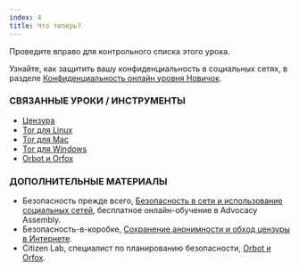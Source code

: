 ```yaml
---
index: 4
title: Что теперь?
---
```

Проведите вправо для контрольного списка этого урока.

Узнайте, как защитить вашу конфиденциальность в социальных сетях, в разделе [Конфиденциальность онлайн уровня Новичок](umbrella://communications/online-privacy/beginner).

### СВЯЗАННЫЕ УРОКИ / ИНСТРУМЕНТЫ

*   [Цензура](umbrella://communications/censorship)
*   [Tor для Linux](umbrella://tools/tor/s_tor-for-linux.md)
*   [Tor для Mac](umbrella://tools/tor/s_tor-for-mac-os-x.md)
*   [Tor для Windows](umbrella://tools/tor/s_tor-for-windows.md)
*   [Orbot и Orfox](umbrella://tools/tor/s_orbot-and-orfox.md)

### ДОПОЛНИТЕЛЬНЫЕ МАТЕРИАЛЫ

*   Безопасность прежде всего, [Безопасность в сети и использование социальных сетей](https://advocacyassembly.org/en/courses/32/#/chapter/1/lesson/1), бесплатное онлайн-обучение в Advocacy Assembly.
*   Безопасность-в-коробке, [Сохранение анонимности и обход цензуры в Интернете](https://securityinabox.org/en/guide/anonymity-and-circumvention).
*   Citizen Lab, специалист по планированию безопасности, [Orbot и Orfox](https://securityplanner.org/#/tool/orbot-and-orfox).